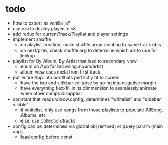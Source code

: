 # todo

- how to export as vanilla js?
- use `now` to deploy player to s3
- add redux for currentTrack/Playlist and player settings
- implement shuffle
  - on playlist creation, make shuffle array pointing to same track objs
  - on next/prev, check shuffle arg to determine which arr to use for lookup
- playlist for By Album, By Artist that lead to secondary view
  - enum on App for browsing album/artist
  - album view uses meta from first track
- put entire App into box thats perfectly fit to screen
  - have the top and sidebar collapse by going into negative margin
  - have everything flex-fill in its dimmension to seamlessly animate when other comps disappear
- constant that reads windw.config, determines "whitelist" and "sidebar visible"
  - if whitelist, only use songs from those playlists to populate AllSong, Albums, etc
  - else, use collection.tracks
- config can be determined via global obj (embed) or query param (main app)
  - load config before const
